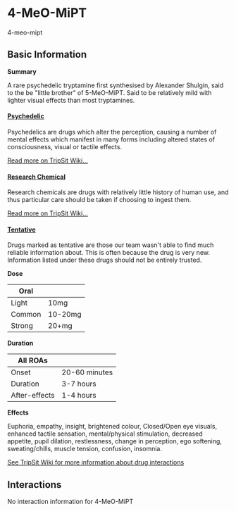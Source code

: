 # 4-MeO-MiPT

4-meo-mipt

## Basic Information

**Summary**

A rare psychedelic tryptamine first synthesised by Alexander Shulgin, said to the be "little brother" of 5-MeO-MiPT. Said to be relatively mild with lighter visual effects than most tryptamines.

#### [Psychedelic](/category/psychedelic)

Psychedelics are drugs which alter the perception, causing a number of mental effects which manifest in many forms including altered states of consciousness, visual or tactile effects.

[Read more on TripSit Wiki...](#{category.wiki})

#### [Research Chemical](/category/research-chemical)

Research chemicals are drugs with relatively little history of human use, and thus particular care should be taken if choosing to ingest them.

[Read more on TripSit Wiki...](#{category.wiki})

#### [Tentative](/category/tentative)

Drugs marked as tentative are those our team wasn't able to find much reliable information about. This is often because the drug is very new. Information listed under these drugs should not be entirely trusted.

**Dose**

| Oral   |         |
| ------ | ------- |
| Light  | 10mg    |
| Common | 10-20mg |
| Strong | 20+mg   |

**Duration**

| All ROAs      |               |
| ------------- | ------------- |
| Onset         | 20-60 minutes |
| Duration      | 3-7 hours     |
| After-effects | 1-4 hours     |

**Effects**

Euphoria, empathy, insight, brightened colour, Closed/Open eye visuals, enhanced tactile sensation, mental/physical stimulation, decreased appetite, pupil dilation, restlessness, change in perception, ego softening, sweating/chills, muscle tension, confusion, insomnia.

[See TripSit Wiki for more information about drug interactions](http://combo.tripsit.me/)

## Interactions

No interaction information for 4-MeO-MiPT